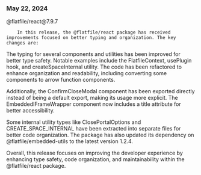 
### May 22, 2024

<div style={{ display: "table", width: "auto" }}>

  <div style={{ display: "table-row", width: "auto" }}>
      <Snippet file="chips/wrappers.mdx" />
        <div style={{ float: "left", display: "table-column", paddingLeft: "30px", width: "calc(80% - 30px)" }}>
        @flatfile/react@7.9.7

        In this release, the @flatfile/react package has received improvements focused on better typing and organization. The key changes are:

The typing for several components and utilities has been improved for better type safety. Notable examples include the FlatfileContext, usePlugin hook, and createSpaceInternal utility. The code has been refactored to enhance organization and readability, including converting some components to arrow function components. 

Additionally, the ConfirmCloseModal component has been exported directly instead of being a default export, making its usage more explicit. The EmbeddedIFrameWrapper component now includes a title attribute for better accessibility.

Some internal utility types like ClosePortalOptions and CREATE_SPACE_INTERNAL have been extracted into separate files for better code organization. The package has also updated its dependency on @flatfile/embedded-utils to the latest version 1.2.4.

Overall, this release focuses on improving the developer experience by enhancing type safety, code organization, and maintainability within the @flatfile/react package.
        </div>
  </div>

</div>
